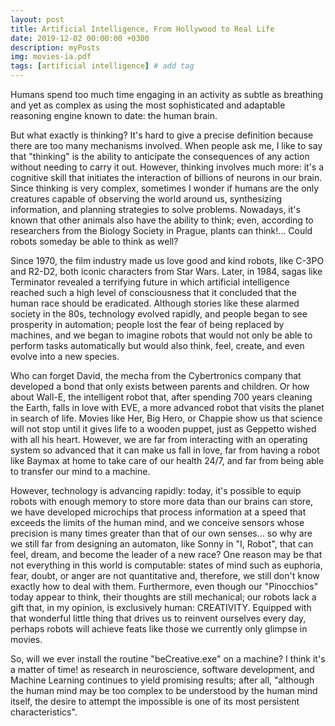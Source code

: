 ```yaml
---
layout: post
title: Artificial Intelligence, From Hollywood to Real Life
date: 2019-12-02 00:00:00 +0300
description: myPosts
img: movies-ia.pdf
tags: [artificial intelligence] # add tag
---
```

Humans spend too much time engaging in an activity as subtle as breathing and yet as complex as using the most 
sophisticated and adaptable reasoning engine known to date: the human brain.

But what exactly is thinking? It's hard to give a precise definition because there are too many mechanisms involved. 
When people ask me, I like to say that "thinking" is the ability to anticipate the consequences of any action 
without needing to carry it out. However, thinking involves much more: it's a cognitive skill that initiates 
the interaction of billions of neurons in our brain. Since thinking is very complex, sometimes I wonder if 
humans are the only creatures capable of observing the world around us, synthesizing information, 
and planning strategies to solve problems. Nowadays, it's known that other animals also have the ability to 
think; even, according to researchers from the Biology Society in Prague, plants can think!... Could robots someday be able to think as well?

Since 1970, the film industry made us love good and kind robots, like C-3PO and R2-D2, both iconic characters from 
Star Wars. Later, in 1984, sagas like Terminator revealed a terrifying future in which artificial intelligence reached 
such a high level of consciousness that it concluded that the human race should be eradicated. Although stories like 
these alarmed society in the 80s, technology evolved rapidly, and people began to see prosperity in automation; people lost the 
fear of being replaced by machines, and we began to imagine robots that would not only be able to perform tasks automatically 
but would also think, feel, create, and even evolve into a new species.

Who can forget David, the mecha from the Cybertronics company that developed a bond that only exists between 
parents and children. Or how about Wall-E, the intelligent robot that, after spending 700 years cleaning the Earth, 
falls in love with EVE, a more advanced robot that visits the planet in search of life. Movies like Her, Big Hero, or 
Chappie show us that science will not stop until it gives life to a wooden puppet, just as Geppetto wished with all his heart. 
However, we are far from interacting with an operating system so advanced that it can make us fall in love, 
far from having a robot like Baymax at home to take care of our health 24/7, and far from being able to transfer our mind to a machine.

However, technology is advancing rapidly: today, it's possible to equip robots with enough memory to store more 
data than our brains can store, we have developed microchips that process information at a speed that exceeds 
the limits of the human mind, and we conceive sensors whose precision is many times greater than that of our own senses... 
so why are we still far from designing an automaton, like Sonny in "I, Robot", that can feel, dream, and become the 
leader of a new race? One reason may be that not everything in this world is computable: 
states of mind such as euphoria, fear, doubt, or anger are not quantitative and, therefore, we still don't know exactly 
how to deal with them. Furthermore, even though our "Pinocchios" today appear to think, their thoughts are still 
mechanical; our robots lack a gift that, in my opinion, is exclusively human: CREATIVITY. 
Equipped with that wonderful little thing that drives us to reinvent ourselves every day, perhaps robots will 
achieve feats like those we currently only glimpse in movies.

So, will we ever install the routine "beCreative.exe" on a machine? I think it's a matter of time! 
as research in neuroscience, software development, and Machine Learning continues to yield promising results; 
after all, "although the human mind may be too complex to be understood by the human mind itself, 
the desire to attempt the impossible is one of its most persistent characteristics".